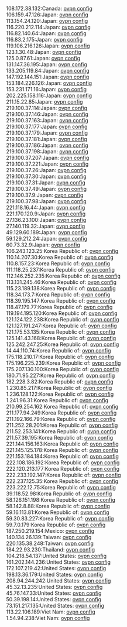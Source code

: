 108.172.38.132:Canada: [ovpn config](vpn/108_172_38_132.ovpn)  
106.159.47.126:Japan: [ovpn config](vpn/106_159_47_126.ovpn)  
113.154.24.120:Japan: [ovpn config](vpn/113_154_24_120.ovpn)  
116.220.212.114:Japan: [ovpn config](vpn/116_220_212_114.ovpn)  
116.82.140.64:Japan: [ovpn config](vpn/116_82_140_64.ovpn)  
116.83.2.175:Japan: [ovpn config](vpn/116_83_2_175.ovpn)  
119.106.216.126:Japan: [ovpn config](vpn/119_106_216_126.ovpn)  
123.1.30.48:Japan: [ovpn config](vpn/123_1_30_48.ovpn)  
125.0.87.61:Japan: [ovpn config](vpn/125_0_87_61.ovpn)  
131.147.36.195:Japan: [ovpn config](vpn/131_147_36_195.ovpn)  
133.205.119.84:Japan: [ovpn config](vpn/133_205_119_84.ovpn)  
147.192.144.151:Japan: [ovpn config](vpn/147_192_144_151.ovpn)  
153.184.226.126:Japan: [ovpn config](vpn/153_184_226_126.ovpn)  
153.231.171.16:Japan: [ovpn config](vpn/153_231_171_16.ovpn)  
202.225.158.116:Japan: [ovpn config](vpn/202_225_158_116.ovpn)  
211.15.22.85:Japan: [ovpn config](vpn/211_15_22_85.ovpn)  
219.100.37.114:Japan: [ovpn config](vpn/219_100_37_114.ovpn)  
219.100.37.146:Japan: [ovpn config](vpn/219_100_37_146.ovpn)  
219.100.37.163:Japan: [ovpn config](vpn/219_100_37_163.ovpn)  
219.100.37.177:Japan: [ovpn config](vpn/219_100_37_177.ovpn)  
219.100.37.179:Japan: [ovpn config](vpn/219_100_37_179.ovpn)  
219.100.37.181:Japan: [ovpn config](vpn/219_100_37_181.ovpn)  
219.100.37.186:Japan: [ovpn config](vpn/219_100_37_186.ovpn)  
219.100.37.198:Japan: [ovpn config](vpn/219_100_37_198.ovpn)  
219.100.37.207:Japan: [ovpn config](vpn/219_100_37_207.ovpn)  
219.100.37.221:Japan: [ovpn config](vpn/219_100_37_221.ovpn)  
219.100.37.26:Japan: [ovpn config](vpn/219_100_37_26.ovpn)  
219.100.37.30:Japan: [ovpn config](vpn/219_100_37_30.ovpn)  
219.100.37.31:Japan: [ovpn config](vpn/219_100_37_31.ovpn)  
219.100.37.49:Japan: [ovpn config](vpn/219_100_37_49.ovpn)  
219.100.37.9:Japan: [ovpn config](vpn/219_100_37_9.ovpn)  
219.100.37.98:Japan: [ovpn config](vpn/219_100_37_98.ovpn)  
221.118.16.44:Japan: [ovpn config](vpn/221_118_16_44.ovpn)  
221.170.120.9:Japan: [ovpn config](vpn/221_170_120_9.ovpn)  
27.136.23.100:Japan: [ovpn config](vpn/27_136_23_100.ovpn)  
27.140.119.32:Japan: [ovpn config](vpn/27_140_119_32.ovpn)  
49.129.60.189:Japan: [ovpn config](vpn/49_129_60_189.ovpn)  
59.129.212.24:Japan: [ovpn config](vpn/59_129_212_24.ovpn)  
60.73.32.9:Japan: [ovpn config](vpn/60_73_32_9.ovpn)  
106.243.123.25:Korea Republic of: [ovpn config](vpn/106_243_123_25.ovpn)  
110.14.207.30:Korea Republic of: [ovpn config](vpn/110_14_207_30.ovpn)  
110.8.157.23:Korea Republic of: [ovpn config](vpn/110_8_157_23.ovpn)  
111.118.25.237:Korea Republic of: [ovpn config](vpn/111_118_25_237.ovpn)  
112.146.252.235:Korea Republic of: [ovpn config](vpn/112_146_252_235.ovpn)  
113.131.245.46:Korea Republic of: [ovpn config](vpn/113_131_245_46.ovpn)  
115.23.189.138:Korea Republic of: [ovpn config](vpn/115_23_189_138.ovpn)  
118.34.173.7:Korea Republic of: [ovpn config](vpn/118_34_173_7.ovpn)  
118.39.195.147:Korea Republic of: [ovpn config](vpn/118_39_195_147.ovpn)  
118.47.179.77:Korea Republic of: [ovpn config](vpn/118_47_179_77.ovpn)  
119.194.195.120:Korea Republic of: [ovpn config](vpn/119_194_195_120.ovpn)  
121.124.122.238:Korea Republic of: [ovpn config](vpn/121_124_122_238.ovpn)  
121.127.191.247:Korea Republic of: [ovpn config](vpn/121_127_191_247.ovpn)  
121.175.53.135:Korea Republic of: [ovpn config](vpn/121_175_53_135.ovpn)  
125.141.43.168:Korea Republic of: [ovpn config](vpn/125_141_43_168.ovpn)  
125.242.247.25:Korea Republic of: [ovpn config](vpn/125_242_247_25.ovpn)  
14.44.110.74:Korea Republic of: [ovpn config](vpn/14_44_110_74.ovpn)  
175.118.210.17:Korea Republic of: [ovpn config](vpn/175_118_210_17.ovpn)  
175.196.225.239:Korea Republic of: [ovpn config](vpn/175_196_225_239.ovpn)  
175.207.130.100:Korea Republic of: [ovpn config](vpn/175_207_130_100.ovpn)  
180.71.95.227:Korea Republic of: [ovpn config](vpn/180_71_95_227.ovpn)  
182.228.3.82:Korea Republic of: [ovpn config](vpn/182_228_3_82.ovpn)  
1.230.85.217:Korea Republic of: [ovpn config](vpn/1_230_85_217.ovpn)  
1.236.128.122:Korea Republic of: [ovpn config](vpn/1_236_128_122.ovpn)  
1.241.96.31:Korea Republic of: [ovpn config](vpn/1_241_96_31.ovpn)  
210.99.254.162:Korea Republic of: [ovpn config](vpn/210_99_254_162.ovpn)  
211.177.94.249:Korea Republic of: [ovpn config](vpn/211_177_94_249.ovpn)  
211.192.166.79:Korea Republic of: [ovpn config](vpn/211_192_166_79.ovpn)  
211.252.28.201:Korea Republic of: [ovpn config](vpn/211_252_28_201.ovpn)  
211.52.253.141:Korea Republic of: [ovpn config](vpn/211_52_253_141.ovpn)  
211.57.39.195:Korea Republic of: [ovpn config](vpn/211_57_39_195.ovpn)  
221.144.156.163:Korea Republic of: [ovpn config](vpn/221_144_156_163.ovpn)  
221.145.125.178:Korea Republic of: [ovpn config](vpn/221_145_125_178.ovpn)  
221.153.184.184:Korea Republic of: [ovpn config](vpn/221_153_184_184.ovpn)  
222.108.186.192:Korea Republic of: [ovpn config](vpn/222_108_186_192.ovpn)  
222.120.213.177:Korea Republic of: [ovpn config](vpn/222_120_213_177.ovpn)  
222.233.192.147:Korea Republic of: [ovpn config](vpn/222_233_192_147.ovpn)  
222.237.125.35:Korea Republic of: [ovpn config](vpn/222_237_125_35.ovpn)  
223.222.12.75:Korea Republic of: [ovpn config](vpn/223_222_12_75.ovpn)  
39.118.52.98:Korea Republic of: [ovpn config](vpn/39_118_52_98.ovpn)  
58.126.151.198:Korea Republic of: [ovpn config](vpn/58_126_151_198.ovpn)  
58.142.8.88:Korea Republic of: [ovpn config](vpn/58_142_8_88.ovpn)  
59.16.113.81:Korea Republic of: [ovpn config](vpn/59_16_113_81.ovpn)  
59.30.83.227:Korea Republic of: [ovpn config](vpn/59_30_83_227.ovpn)  
59.7.0.179:Korea Republic of: [ovpn config](vpn/59_7_0_179.ovpn)  
187.250.219.154:Mexico: [ovpn config](vpn/187_250_219_154.ovpn)  
140.134.26.139:Taiwan: [ovpn config](vpn/140_134_26_139.ovpn)  
220.135.38.248:Taiwan: [ovpn config](vpn/220_135_38_248.ovpn)  
184.22.93.230:Thailand: [ovpn config](vpn/184_22_93_230.ovpn)  
104.218.54.137:United States: [ovpn config](vpn/104_218_54_137.ovpn)  
161.202.144.236:United States: [ovpn config](vpn/161_202_144_236.ovpn)  
172.107.219.42:United States: [ovpn config](vpn/172_107_219_42.ovpn)  
198.13.36.179:United States: [ovpn config](vpn/198_13_36_179.ovpn)  
208.94.244.242:United States: [ovpn config](vpn/208_94_244_242.ovpn)  
45.32.13.235:United States: [ovpn config](vpn/45_32_13_235.ovpn)  
45.76.147.33:United States: [ovpn config](vpn/45_76_147_33.ovpn)  
50.39.198.14:United States: [ovpn config](vpn/50_39_198_14.ovpn)  
73.151.217.135:United States: [ovpn config](vpn/73_151_217_135.ovpn)  
113.22.106.189:Viet Nam: [ovpn config](vpn/113_22_106_189.ovpn)  
1.54.94.238:Viet Nam: [ovpn config](vpn/1_54_94_238.ovpn)  
